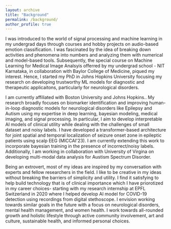 ```yaml
---
layout: archive
title: "Background"
permalink: /background/
author_profile: true
---
```


I was introduced to the world of signal processing and machine learning in my undergrad days through courses and hobby projects on audio-based emotion classification. I was fascinated by the idea of breaking down activities and phenomena into numbers and analyzing them with numerical and model-based tools. Subsequently, the special course on Machine Learning for Medical Image Analsyis offerred by my undergrad school - NIT Karnataka, in collaboration with Baylor College of Medicine, piqued my interest. Hence, I started my PhD in Johns Hopkins University focusing my research on developing trustworthy ML models for diagnostic and therapeutic applicaitons, particularly for neurological disorders. 


 I am currently affiliated with Boston University and Johns Hopkins.. My research broadly focuses on biomarker identification and improving human-in-loop diagnostic models for neurological disorders like Epilepsy and Autism using my expertise in deep learning, bayesian modeling, medical imaging, and signal processing. In particular, I aim to develop interpretable AI models of clinical utility while dealing with the challenges of small dataset and noisy labels. I have developed a transformer-based architecture for joint spatial and temporal localization of seizure onset zone in epileptic patients using scalp EEG (MICCAI'23). I am currently extending this work to incorporate bayesian training in the presence of incorrect/noisy labels. Additionally, I am working in collaboration with University of Virgina on developing multi-modal data analysis for Austism Spectrum Disorder. 

Being an extrovert, most of my ideas are inspired by my conversation with experts and fellow researchers in the field. I like to be creative in my ideas without breaking the barriers of simplicity and utility. I find it satisfying to help build technology that is of clinical importance which I have priorotized in my career choices- starting with my research internship at EPFL Switzerland in 2020 where I helped develop AI model for COVID-19 detection using recordings from digital stethoscope. I envision working towards similar goals in the future with a focus on neurological disorders, mental health management, and women health. I work towards all-rounded growth and holistic lifestyle through active community involvement, art and culture, sustainable health, and informed personal choices.
 
